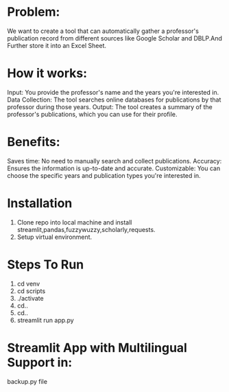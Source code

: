 # Problem: 
We want to create a tool that can automatically gather a professor's publication record from different sources like Google Scholar and DBLP.And Further store it into an Excel Sheet.

# How it works:
Input: You provide the professor's name and the years you're interested in.
Data Collection: The tool searches online databases for publications by that professor during those years.
Output: The tool creates a summary of the professor's publications, which you can use for their profile.

# Benefits:
Saves time: No need to manually search and collect publications.
Accuracy: Ensures the information is up-to-date and accurate.
Customizable: You can choose the specific years and publication types you're interested in.

# Installation
1. Clone repo into local machine and install streamlit,pandas,fuzzywuzzy,scholarly,requests.
2. Setup virtual environment.

# Steps To Run
1. cd venv
2. cd scripts
3. ./activate
4. cd..
5. cd..
6. streamlit run app.py

# Streamlit App with Multilingual Support in:
backup.py file
